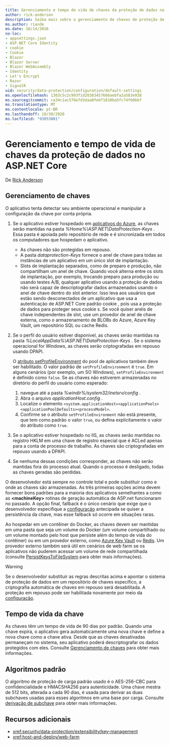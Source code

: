 ```yaml
---
title: Gerenciamento e tempo de vida de chaves da proteção de dados no ASP.NET Core
author: rick-anderson
description: Saiba mais sobre o gerenciamento de chaves de proteção de dados e o tempo de vida em ASP.NET Core.
ms.author: riande
ms.date: 10/14/2016
no-loc:
- appsettings.json
- ASP.NET Core Identity
- cookie
- Cookie
- Blazor
- Blazor Server
- Blazor WebAssembly
- Identity
- Let's Encrypt
- Razor
- SignalR
uid: security/data-protection/configuration/default-settings
ms.openlocfilehash: 1303c5c2c993f1d20383457666aebfa2a583e938
ms.sourcegitcommit: ca34c1ac578e7d3daa0febf1810ba5fc74f60bbf
ms.translationtype: MT
ms.contentlocale: pt-BR
ms.lasthandoff: 10/30/2020
ms.locfileid: "93053001"
---
```

# <a name="data-protection-key-management-and-lifetime-in-aspnet-core"></a>Gerenciamento e tempo de vida de chaves da proteção de dados no ASP.NET Core

De [Rick Anderson](https://twitter.com/RickAndMSFT)

## <a name="key-management"></a>Gerenciamento de chaves

O aplicativo tenta detectar seu ambiente operacional e manipular a configuração da chave por conta própria.

1. Se o aplicativo estiver hospedado em [aplicativos do Azure](https://azure.microsoft.com/services/app-service/), as chaves serão mantidas na pasta *%Home%\ASP.NET\DataProtection-Keys* . Essa pasta é apoiada pelo repositório de rede e é sincronizada em todos os computadores que hospedam o aplicativo.
   * As chaves não são protegidas em repouso.
   * A pasta *dataprotection-Keys* fornece o anel de chave para todas as instâncias de um aplicativo em um único slot de implantação.
   * Slots de implantação separados, como de preparo e produção, não compartilham um anel de chave. Quando você alterna entre os slots de implantação, por exemplo, trocando preparo para produção ou usando testes A/B, qualquer aplicativo usando a proteção de dados não será capaz de descriptografar dados armazenados usando o anel de chave dentro do slot anterior. Isso leva aos usuários que estão sendo desconectados de um aplicativo que usa a autenticação de ASP.NET Core padrão cookie , pois usa a proteção de dados para proteger seus cookie s. Se você quiser anéis de chave independentes de slot, use um provedor de anel de chave externa, como o armazenamento de BLOBs do Azure, Azure Key Vault, um repositório SQL ou cache Redis.

1. Se o perfil do usuário estiver disponível, as chaves serão mantidas na pasta *%LocalAppData%\ASP.NET\DataProtection-Keys* . Se o sistema operacional for Windows, as chaves serão criptografadas em repouso usando DPAPI.

   O [atributo setProfileEnvironment](/iis/configuration/system.applicationhost/applicationpools/add/processmodel#configuration) do pool de aplicativos também deve ser habilitado. O valor padrão de `setProfileEnvironment` é `true`. Em alguns cenários (por exemplo, um SO Windows), `setProfileEnvironment` é definido como `false`. Se as chaves não estiverem armazenadas no diretório do perfil do usuário como esperado:

   1. navegue até a pasta *%windir%/system32/inetsrv/config* .
   1. Abra o arquivo *applicationHost.config* .
   1. Localize o elemento `<system.applicationHost><applicationPools><applicationPoolDefaults><processModel>`.
   1. Confirme se o atributo `setProfileEnvironment` não está presente, que tem como padrão o valor `true`, ou defina explicitamente o valor do atributo como `true`.

1. Se o aplicativo estiver hospedado no IIS, as chaves serão mantidas no registro HKLM em uma chave de registro especial que é ACLed apenas para a conta de processo de trabalho. As chaves são criptografadas em repouso usando a DPAPI.

1. Se nenhuma dessas condições corresponder, as chaves não serão mantidas fora do processo atual. Quando o processo é desligado, todas as chaves geradas são perdidas.

O desenvolvedor está sempre no controle total e pode substituir como e onde as chaves são armazenadas. As três primeiras opções acima devem fornecer bons padrões para a maioria dos aplicativos semelhantes a como as **\<machineKey>** rotinas de geração automática de ASP.net funcionaram no passado. A opção final, fallback é o único cenário que exige que o desenvolvedor especifique a [configuração](xref:security/data-protection/configuration/overview) antecipada se quiser a persistência da chave, mas esse fallback só ocorre em situações raras.

Ao hospedar em um contêiner do Docker, as chaves devem ser mantidas em uma pasta que seja um volume do Docker (um volume compartilhado ou um volume montado pelo host que persiste além do tempo de vida do contêiner) ou em um provedor externo, como [Azure Key Vault](https://azure.microsoft.com/services/key-vault/) ou [Redis](https://redis.io/). Um provedor externo também será útil em cenários de web farm se os aplicativos não puderem acessar um volume de rede compartilhada (consulte [PersistKeysToFileSystem](xref:security/data-protection/configuration/overview#persistkeystofilesystem) para obter mais informações).

> [!WARNING]
> Se o desenvolvedor substituir as regras descritas acima e apontar o sistema de proteção de dados em um repositório de chaves específico, a criptografia automática de chaves em repouso será desabilitada. A proteção em repouso pode ser habilitada novamente por meio da [configuração](xref:security/data-protection/configuration/overview).

## <a name="key-lifetime"></a>Tempo de vida da chave

As chaves têm um tempo de vida de 90 dias por padrão. Quando uma chave expira, o aplicativo gera automaticamente uma nova chave e define a nova chave como a chave ativa. Desde que as chaves desativadas permaneçam no sistema, seu aplicativo poderá descriptografar os dados protegidos com eles. Consulte [Gerenciamento de chaves](xref:security/data-protection/implementation/key-management#key-expiration-and-rolling) para obter mais informações.

## <a name="default-algorithms"></a>Algoritmos padrão

O algoritmo de proteção de carga padrão usado é o AES-256-CBC para confidencialidade e HMACSHA256 para autenticidade. Uma chave mestra de 512 bits, alterada a cada 90 dias, é usada para derivar as duas subchaves usadas para esses algoritmos em uma base por carga. Consulte [derivação de subchave](xref:security/data-protection/implementation/subkeyderivation#additional-authenticated-data-and-subkey-derivation) para obter mais informações.

## <a name="additional-resources"></a>Recursos adicionais

* <xref:security/data-protection/extensibility/key-management>
* <xref:host-and-deploy/web-farm>
